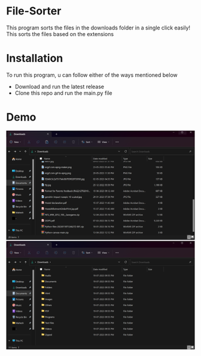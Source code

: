 # File-Sorter
This program sorts the files in the downloads folder in a single click easily! This sorts the files based on the extensions
# Installation
To run this program, u can follow either of the ways mentioned below
 - Download and run the latest release
 - Clone this repo and run the main.py file
# Demo 
![demo1](ss1.png)
![demo2](ss2.png)

